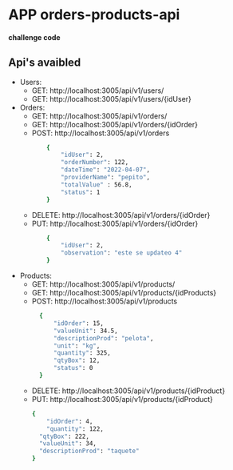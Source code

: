# APP orders-products-api

#### challenge code

## Api's avaibled

- Users:
  - GET: http://localhost:3005/api/v1/users/
  - GET: http://localhost:3005/api/v1/users/{idUser}
- Orders:
  - GET: http://localhost:3005/api/v1/orders/
  - GET: http://localhost:3005/api/v1/orders/{idOrder}
  - POST: http://localhost:3005/api/v1/orders
    ```sh
        {
        	"idUser": 2,
        	"orderNumber": 122,
        	"dateTime": "2022-04-07",
        	"providerName": "pepito",
        	"totalValue" : 56.8,
        	"status": 1
        }
    ```
  - DELETE: http://localhost:3005/api/v1/orders/{idOrder}
  - PUT: http://localhost:3005/api/v1/orders/{idOrder}
    ```sh
        {
        	"idUser": 2,
        	"observation": "este se updateo 4"
        }
    ```
- Products:
  - GET: http://localhost:3005/api/v1/products/
  - GET: http://localhost:3005/api/v1/products/{idProducts}
  - POST: http://localhost:3005/api/v1/products
    ```sh
      {
          "idOrder": 15,
          "valueUnit": 34.5,
          "descriptionProd": "pelota",
          "unit": "kg",
          "quantity": 325,
          "qtyBox": 12,
          "status": 0
      }
    ```
  - DELETE: http://localhost:3005/api/v1/products/{idProduct}
  - PUT: http://localhost:3005/api/v1/products/{idProduct}
    ```sh
    {
      	"idOrder": 4,
    	"quantity": 122,
      "qtyBox": 222,
      "valueUnit": 34,
      "descriptionProd": "taquete"
    }
    ```
